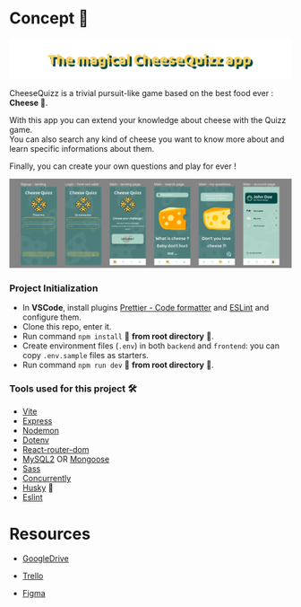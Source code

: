 # Concept 📝

![cheeseQuizz](./frontend/src/assets/CheeseQuizzBanner.svg)

CheeseQuizz is a trivial pursuit-like game based on the best food ever : **Cheese 🧀**.

With this app you can extend your knowledge about cheese with the Quizz game.\
You can also search any kind of cheese you want to know more about and learn specific informations about them.

Finally, you can create your own questions and play for ever !

![FigmaSchema](./frontend/src/assets/FigmaSchema.png)

### Project Initialization

- In **VSCode**, install plugins [Prettier - Code formatter](https://github.com/prettier/prettier-vscode) and [ESLint](https://github.com/Microsoft/vscode-eslint) and configure them.
- Clone this repo, enter it.
- Run command `npm install` 🚨 **from root directory** 🚨.
- Create environment files (`.env`) in both `backend` and `frontend`: you can copy `.env.sample` files as starters.
- Run command `npm run dev` 🚨 **from root directory** 🚨.


### Tools used for this project 🛠️

- [Vite](https://www.npmjs.com/package/vite)
- [Express](https://www.npmjs.com/package/express)
- [Nodemon](https://www.npmjs.com/package/nodemon)
- [Dotenv](https://www.npmjs.com/package/dotenv)
- [React-router-dom](https://www.npmjs.com/package/react-router-dom)
- [MySQL2](https://www.npmjs.com/package/mysql2) OR [Mongoose](https://www.npmjs.com/package/mongoose)
- [Sass](https://www.npmjs.com/package/sass)
- [Concurrently](https://www.npmjs.com/package/concurrently)
- [Husky](https://www.npmjs.com/package/husky) 🐶
- [Eslint](https://www.npmjs.com/package/eslint)


# Resources

* [GoogleDrive](https://drive.google.com/drive/folders/1waN9r-dVCi7zIUSzNJq4dtrcjzgf2JAu?usp=sharing)

* [Trello](https://trello.com/invite/b/73hFJMZu/ATTI6a5c5907e4f4a710d53e9e4527bcb5ac1FDE55E3/cheesequizz)

* [Figma](https://www.figma.com/file/dSluyiXURPMhTP0XMuaGd9/Quiz-App-(Community)?type=design&node-id=324%3A1076&mode=design&t=S93qeTC6jmIDLMcf-1)




